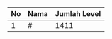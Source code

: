 | No | Nama            | Jumlah Level |
|----|-----------------|--------------|
| 1  | #    |    1411        |
